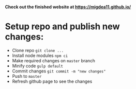 #### Check out the finished website at https://migdea11.github.io/
# Setup repo and publish new changes:

- Clone repo
`git clone ...`
- Install node modules
`npm ci`
- Make required changes on `master` branch
- Minify code
`gulp default`
- Commit changes
`git commit -m "new changes"`
- Push to `master`
- Refresh github page to see the changes